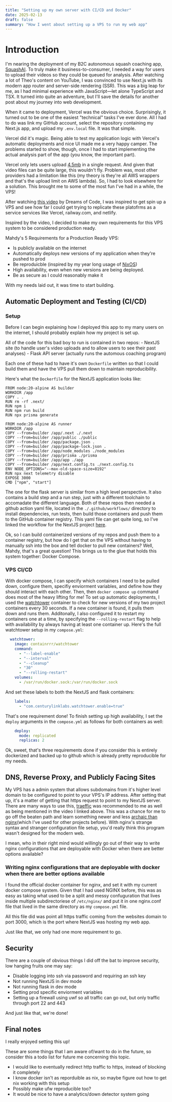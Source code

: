 ```yaml
---
title: "Setting up my own server with CI/CD and Docker"
date: 2025-02-13
draft: false
summary: "How I went about setting up a VPS to run my web app"
---
```


# Introduction
I'm nearing the deployment of my B2C autonomous squash coaching app, [SquashAI](/projects/squashai). To truly make it business-to-consumer, I needed a way for users to upload their videos so they could be queued for analysis. After watching a lot of Theo's content on YouTube, I was convinced to use Next.js with its modern app router and server-side rendering (SSR). This was a big leap for me, as I had minimal experience with JavaScript—let alone TypeScript and TSX. It turned into quite an adventure, but I'll save the details for another post about my journey into web development.

When it came to deployment, Vercel was the obvious choice. Surprisingly, it turned out to be one of the easiest "technical" tasks I've ever done. All I had to do was link my GitHub account, select the repository containing my Next.js app, and upload my `.env.local` file. It was that simple.

Vercel did it's magic. Being able to test my application logic with Vercel's automatic deployments and nice UI made me a very happy camper. The problems started to show, though, once I had to start implementing the actual analysis part of the app (you know, the important part).

Vercel only lets users upload [4.5mb](https://github.com/payloadcms/payload/discussions/7569) in a single request. And given that video files can be quite large, this wouldn't fly. Problem was, most other providers had a limitation like this (my theory is they're all AWS wrappers and that's the upload limit on AWS lambda). So, I had to look elsewhere for a solution. This brought me to some of the most fun I've had in a while, the VPS!

After watching [this video](https://www.youtube.com/watch?v=F-9KWQByeU0&t=1110s) by Dreams of Code, I was inspired to get spin up a VPS and see how far I could get trying to replicate these platofrms as a service services like Vercel, railway.com, and netlify.

Inspired by the video, I decided to make my own requirements for this VPS system to be considered production ready.

Mahdy's 5 Requirements for a Production Ready VPS:
- Is publicly available on the internet
- Automatically deploys new versions of my application when they're pushed to prod
- Be reproduicble (inspired by my year long usage of [NixOS](/posts/nixos))
- High availability, even when new versions are being deployed.
- Be as secure as I could reasonably make it

With my needs laid out, it was time to start building.

## Automatic Deployment and Testing (CI/CD)

### Setup

Before I can begin explaining how I deployed this app to my many users on the internet, I should probably explain how my project is set up.

All of the code for this bad boy to run is contained in two repos:
    - NextJS site (to handle user's video uploads and to allow users to see their past analyses)
    - Flask API server (actually runs the automous coaching program)

Each one of these had to have it's own `Dockerfile` written so that I could build them and have the VPS pull them down to maintain reproducibility.

Here's what the `Dockerfile` for the NextJS application looks like:
```docker
FROM node:20-alpine AS builder
WORKDIR /app
COPY . .
RUN rm -rf .next/
RUN npm i
RUN npm run build
RUN npx prisma generate

FROM node:20-alpine AS runner
WORKDIR /app
COPY --from=builder /app/.next ./.next
COPY --from=builder /app/public ./public
COPY --from=builder /app/package.json .
COPY --from=builder /app/package-lock.json .
COPY --from=builder /app/node_modules ./node_modules
COPY --from=builder /app/prisma ./prisma
COPY --from=builder /app/app ./app
COPY --from=builder /app/next.config.ts ./next.config.ts
ENV NODE_OPTIONS="--max-old-space-size=8192"
RUN npx next telemetry disable
EXPOSE 3000
CMD ["npm", "start"]
```

The one for the flask server is similar from a high level perspective. It also contains a build step and a run step, just with a different toolchain to accomadate the different language. Both of these repos then needed a github action yaml file, located in the `./.github/workflows/` directory to install dependencies, run tests, then build those containers and push them to the GitHub container registry. This yaml file can get quite long, so I've linked the workflow for the NextJS project [here](https://gist.github.com/mmkaram/fc77b5c6bf3269b9d20dd9bdd62c8afd).

Ok, so I can build containerized versions of my repos and push them to a container registry, but how do I get that on the VPS without having to manually ssh into the box and tell docker to pull new containers? Well, Mahdy, that's a great question! This brings us to the glue that holds this system together: Docker Compose.

### VPS CI/CD

With docker compose, I can specify which containers I need to be pulled down, configure them, specifiy enviorment variables, and define how they should interact with each other. Then, then `docker compose up` command does most of the heavy lifting for me! To set up automatic deployments, I used the [watchtower](https://containrrr.dev/watchtower/) container to check for new versions of my two project containers every 30 seconds. If a new container is found, it pulls them down and runs them. Additonally, I also configured it to restart my containers one at a time, by specifying the `--rolling-restart` flag to help with availability by always having at least one container up. Here's the full watchtower setup in my `compose.yml`:
```yml
  watchtower:
    image: containrrr/watchtower
    command:
      - "--label-enable"
      - "--interval"
      - "--cleanup"
      - "30"
      - "--rolling-restart"
    volumes:
      - /var/run/docker.sock:/var/run/docker.sock
```
And set these labels to both the NextJS and flask containers:
```yml
    labels:
      - "com.centurylinklabs.watchtower.enable=true"
```

That's one requirement done! To finish setting up high availability, I set the `deploy` arguments in the `compose.yml` as follows for both containers as well:
```yml
    deploy:
      mode: replicated
      replicas: 2
```

Ok, sweet, that's three requirements done if you consider this is entirely dockerized and backed up to github which is already pretty reproducible for my needs.

## DNS, Reverse Proxy, and Publicly Facing Sites

My VPS has a admin system that allows subdomains from it's higher level domain to be configured to point to your VPS's IP address. After setting that up, it's a matter of getting that https request to point to my NextJS server. There are many ways to use this, [traeffic](https://doc.traefik.io/traefik/) was recommended to me as well as being mentioned in the video I linked above. This was a chance for me to go off the beaten path and learn something newer and less [archaic than nginx](https://www.reddit.com/r/programming/comments/18f6su8/nginx_is_probably_fine/)(which I've used for other projects before). With nginx's strange syntax and stranger configuration file setup, you'd really think this program wasn't designed for the modern web.

I mean, who in their right mind would willingly go out of their way to write nginx configurations that are deployable with Docker when there are better options available?

### Writing nginx configurations that are deployable with docker when there are better options available

I found the official docker container for nginx, and set it with my current docker compose system. Given that I had used NGINX before, this was as easy as taking what used to be a split and messy confuguration that lives inside multiple subdirectoriese of `/etc/nginx/` and put it in one nginx.conf file that lived in the same directory as my `compose.yml` file. 

All this file did was point all https traffic coming from the websites domain to port 3000, which is the port where NextJS was hosting my web app. 

Just like that, we only had one more requirement to go.

## Security

There are a couple of obvious things I did off the bat to improve security, low hanging fruits one may say:
- Disable logging into ssh via password and requiring an ssh key
- Not running NextJS in dev mode
- Not running flask in dev mode
- Setting prod specific enviorment variables
- Setting up a firewall using uwf so all traffic can go out, but only traffic through port 22 and 443

And just like that, we're done!

## Final notes

I really enjoyed setting this up!

These are some things that I am aware of/want to do in the future, so consider this a todo list for future me concerning this topic.
- I would like to eventually redirect http traffic to https, instead of blocking it completely
- I know docker isn't as reporduible as nix, so maybe figure out how to get nix working with this setup
- Possibly make ufw reproducible too?
- It would be nice to have a analytics/down detector system going
